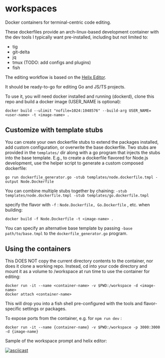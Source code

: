 # workspaces
Docker containers for terminal-centric code editing. 

These dockerfiles provide an arch-linux-based development container with the dev tools I typically want pre-installed, including but not limited to:

- tig
- git-delta
- jq
- tmux (TODO: add configs and plugins)
- fish

The editing workflow is based on the [Helix Editor](https://helix-editor.com/).

It should be ready-to-go for editing Go and JS/TS projects. 

To use it, you will need docker installed and running (dockerd), clone this repo and build a docker image (USER_NAME is optional):

```
docker build --ulimit "nofile=1024:1048576" --build-arg USER_NAME=<user-name> -t <image-name> .
```

## Customize with template stubs

You can create your own dockerfile stubs to extend the packages installed, add custom configuration, or overwrite the base dockerfile.
Two stubs are provided in the `templates/` dir along with a go program that injects the stubs into the base template.
E.g., to create a dockerfile flavored for Node.js development, use the helper script to generate a custom composed dockerfile:

```
go run dockerfile_generator.go -stub templates/node.dockerfile.tmpl -output Node.Dockerfile
```

You can combine multiple stubs together by chaining: `-stub templates/node.dockerfile.tmpl -stub templates/go.dockerfile.tmpl`

specify the flavor with `-f` : `Node.Dockerfile, Go.Dockerfile` , etc. when building:

```
docker build -f Node.Dockerfile -t <image-name> .
```

You can specify an alternative base template by passing `-base path/to/base.tmpl` to the `dockerfile_generator.go` program.


## Using the containers

This DOES NOT copy the current directory contents to the container, nor does it clone a working repo.
Instead, cd into your code directory and mount it as a volume to /workspace at run time to use the container for editing:

```
docker run -it --name <container-name> -v $PWD:/workspace -d <image-name> 
docker attach <container-name>
```

This will drop you into a fish shell pre-configured with the tools and flavor-specific settings or packages.

To expose ports from the container, e.g. for `npm run dev` :

```
docker run -it --name {container-name} -v $PWD:/workspace -p 3000:3000 -d {image-name} 
```

Sample of the workspace prompt and helix editor:

[![asciicast](https://asciinema.org/a/644983.svg)](https://asciinema.org/a/644983)





